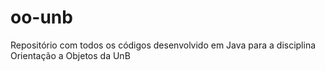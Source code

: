 # oo-unb
Repositório com todos os códigos desenvolvido em Java para a disciplina Orientação a Objetos da UnB

